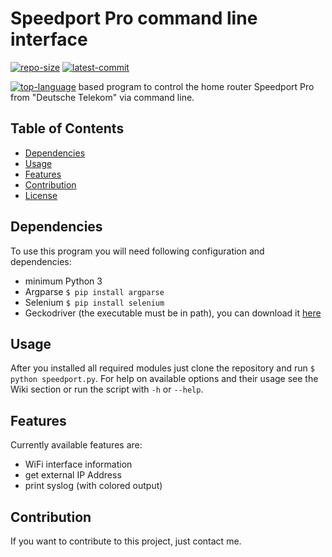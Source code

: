 # Speedport Pro command line interface

[![repo-size](https://img.shields.io/github/repo-size/tb1402/speedport_pro_cli?color=red)](https://github.com/tb1402/speedport_pro_cli/)
[![latest-commit](https://img.shields.io/github/last-commit/tb1402/speedport_pro_cli?color=red)](https://github.com/tb1402/speedport_pro_cli/)

[![top-language](https://img.shields.io/github/languages/top/tb1402/speedport_pro_cli?color=red)](https://github.com/tb1402/speedport_pro_cli/) based program to control the home router Speedport Pro from "Deutsche Telekom" via command line.

## Table of Contents
- [Dependencies](#dependencies)
- [Usage](#usage)
- [Features](#features)
- [Contribution](#contribution)
- [License](LICENSE)

## Dependencies
To use this program you will need following configuration and dependencies:
- minimum Python 3
- Argparse `$ pip install argparse`
- Selenium `$ pip install selenium`
- Geckodriver (the executable must be in path), you can download it [here](https://github.com/mozilla/geckodriver/releases)

## Usage
After you installed all required modules just clone the repository and run `$ python speedport.py`.
For help on available options and their usage see the Wiki section or run the script with `-h` or `--help`.

## Features
Currently available features are:
- WiFi interface information
- get external IP Address
- print syslog (with colored output)

## Contribution
If you want to contribute to this project, just contact me.
